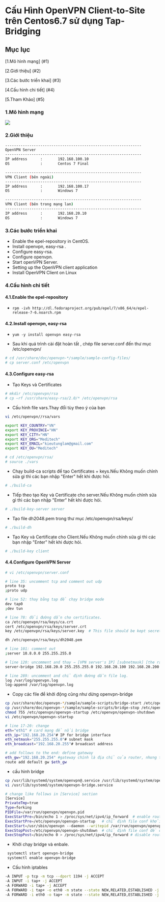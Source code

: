 # Cấu Hình OpenVPN Client-to-Site trên Centos6.7 sử dụng Tap-Bridging
## Mục lục
[1.Mô hình mạng] (#1)

[2.Giới thiệu] (#2)

[3.Các bước triển khai] (#3)

[4.Cấu hình chi tiết] (#4)

[5.Tham Khảo] (#5)

<a name="1"></a>
### 1.Mô hình mạng
<img src="http://image.prntscr.com/image/ae2cc7e2bbc84ef89c32a21ca27f1e69.png" />

<a name="2"></a>
### 2.Giới thiệu
```sh
--------------------------------------------------------------
OpenVPN Server
--------------------------------------------------------------
IP address		:		192.168.100.10
OS				:		Centos 7 Final
```

```sh
--------------------------------------------------------------
VPN Client (bên ngoài)
--------------------------------------------------------------
IP address		:		192.168.100.17
OS				:		Windows 7
```

```sh
--------------------------------------------------------------
VPN Client (bên trong mạng lan)
--------------------------------------------------------------
IP address		:		192.168.20.10
OS				:		Windows 7
```

<a name="3"></a>
### 3.Các bước triển khai
- Enable the epel-repository in CentOS.
- Install openvpn, easy-rsa .
- Configure easy-rsa.
- Configure openvpn.
- Start openVPN Server.
- Setting up the OpenVPN client application
- Install OpenVPN Client on Linux

<a name="4"></a>
### 4.Cấu hình chi tiết
#### 4.1.Enable the epel-repository
- `rpm -ivh http://dl.fedoraproject.org/pub/epel/7/x86_64/e/epel-release-7-6.noarch.rpm`

#### 4.2.Install openvpn, easy-rsa
- `yum -y install openvpn easy-rsa`

- Sau khi quá trình cài đặt hoàn tất , chép file server.conf đến thư mục /etc/openvpn/
```sh
# cd /usr/share/doc/openvpn-*/sample/sample-config-files/
# cp server.conf /etc/openvpn
```
#### 4.3.Configure easy-rsa
- Tạo Keys và Certificates
```sh
# mkdir /etc/openvpn/rsa
# cp –rf /usr/share/easy-rsa/2.0/* /etc/openvpn/rsa
```
- Cấu hình file vars.Thay đổi tùy theo ý của bạn
```sh
vi /etc/openvpn//rsa/vars
```
```sh
export KEY_COUNTRY="VN"
export KEY_PROVINCE="HN"
export KEY_CITY="HN"
export KEY_ORG="Meditech"
export KEY_EMAIL="kieutunglam@gmail.com"
export KEY_OU="Meditech"
```
```sh
# cd /etc/openvpn/rsa/
# source ./vars
```
- Chạy build-ca scripts để tạo Certificates + keys.Nếu Không muốn chỉnh sửa gì thì các bạn nhập "Enter" hết khi được hỏi.
```sh
# ./build-ca
```
- Tiếp theo tạo Key và Certificate cho server.Nếu Không muốn chỉnh sửa gì thì các bạn nhập "Enter" hết khi được hỏi.
```sh
# ./build-key-server server
```
- Tạo file dh2048.pem trong thư mục /etc/openvpn/rsa/keys/
```sh
# ./build-dh
```
- Tạo Key và Certificate cho Client.Nếu Không muốn chỉnh sửa gì thì các bạn nhập "Enter" hết khi được hỏi.
```sh
# ./build-key client
```

#### 4.4.Configure OpenVPN Server
```sh
# vi /etc/openvpn/server.conf
```
```sh
# line 35: uncomment tcp and comment out udp
proto tcp
;proto udp

# line 52: thay bằng tap để chạy bridge mode
dev tap0
;dev tun

# line 78: đổi đường dẫn cho certificates.
ca /etc/openvpn/rsa/keys/ca.crt
cert /etc/openvpn/rsa/keys/server.crt
key /etc/openvpn/rsa/keys/server.key  # This file should be kept secret

dh /etc/openvpn/rsa/keys/dh2048.pem

# line 101: comment out
;server 10.8.0.0 255.255.255.0

# line 120: uncomment and thay ⇒ [VPN server's IP] [subnetmask] [the range of IP for client]
server-bridge 192.168.20.0 255.255.255.0 192.168.20.100 192.168.20.200

# line 289: uncomment and chỉ định đường dẫn file log.
log /var/log/openvpn.log
log-append /var/log/openvpn.log
```

- Copy các file để khởi động cũng như dừng openvpn-bridge
```sh
cp /usr/share/doc/openvpn-*/sample/sample-scripts/bridge-start /etc/openvpn/openvpn-startup 
cp /usr/share/doc/openvpn-*/sample/sample-scripts/bridge-stop /etc/openvpn/openvpn-shutdown 
chmod 755 /etc/openvpn/openvpn-startup /etc/openvpn/openvpn-shutdown 
vi /etc/openvpn/openvpn-startup
```

```sh
# line 17-20: change
eth="eth1" # card mạng để nối bridge
eth_ip="192.168.20.254"# IP for bridge interface
eth_netmask="255.255.255.0"# subnet mask
eth_broadcast="192.168.20.255"# broadcast address

# add follows to the end: define gateway
eth_gw="192.168.20.254" #gateway chính là địa chỉ của router, nhưng trong trường hợp, VPNServer chính là gateway.
route add default gw $eth_gw
```
- cấu hình bridge
```sh
cp /usr/lib/systemd/system/openvpn@.service /usr/lib/systemd/system/openvpn-bridge.service 
vi /usr/lib/systemd/system/openvpn-bridge.service
```

```sh
# change like follows in [Service] section
[Service]
PrivateTmp=true
Type=forking
PIDFile=/var/run/openvpn/openvpn.pid  
ExecStartPre=/bin/echo 1 > /proc/sys/net/ipv4/ip_forward  # enable routing trên server
ExecStartPre=/etc/openvpn/openvpn-startup   # chỉ định file conf khởi động bridge
ExecStart=/usr/sbin/openvpn --daemon --writepid /var/run/openvpn/openvpn.pid --cd /etc/openvpn/ --config server.conf
ExecStopPost=/etc/openvpn/openvpn-shutdown  # chỉ định file conf đề dừng dịch vụ bridge
ExecStopPost=/bin/echo 0 > /proc/sys/net/ipv4/ip_forward # disable routing trên server
```
- Khởi chạy bridge và enbale.
```sh
 systemctl start openvpn-bridge 
 systemctl enable openvpn-bridge 
 ```
- Cấu hình iptables
```sh
-A INPUT -p tcp -m tcp --dport 1194 -j ACCEPT
-A INPUT -i tap+ -j ACCEPT
-A FORWARD -i tap+ -j ACCEPT
-A FORWARD -i tap+ -o eth0 -m state --state NEW,RELATED,ESTABLISHED -j ACCEPT
-A FORWARD -i eth0 -o tap+ -m state --state NEW,RELATED,ESTABLISHED -j ACCEPT
```
